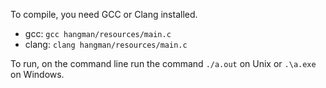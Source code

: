 To compile, you need GCC or Clang installed.

* gcc: ```gcc hangman/resources/main.c```
* clang: ```clang hangman/resources/main.c```

To run, on the command line run the command ```./a.out``` on Unix or ```.\a.exe``` on Windows.
